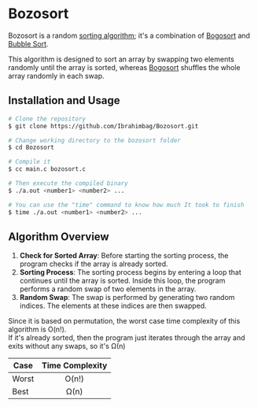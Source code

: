 # Bozosort
Bozosort is a random [sorting algorithm](https://www.javatpoint.com/sorting-algorithms); it's a combination of [Bogosort](https://en.wikipedia.org/wiki/Bogosort) and [Bubble Sort](https://en.wikipedia.org/wiki/Bubble_sort).

This algorithm is designed to sort an array by swapping two elements randomly until the array is sorted, whereas [Bogosort](https://en.wikipedia.org/wiki/Bogosort) shuffles the whole array randomly in each swap.

## Installation and Usage
```bash
# Clone the repository
$ git clone https://github.com/Ibrahimbag/Bozosort.git

# Change working directory to the bozosort folder
$ cd Bozosort

# Compile it 
$ cc main.c bozosort.c

# Then execute the compiled binary
$ ./a.out <number1> <number2> ...

# You can use the "time" command to know how much It took to finish
$ time ./a.out <number1> <number2> ...
```
## Algorithm Overview
1. **Check for Sorted Array**: Before starting the sorting process, the program checks if the array is
      already sorted.
2. **Sorting Process**: The sorting process begins by entering a loop that continues until the array
      is sorted. Inside this loop, the program performs a random swap of two elements in the array.
3. **Random Swap**: The swap is performed by generating two random indices. The elements at these indices are then swapped.

Since it is based on permutation, the worst case time complexity of this algorithm is O(n!). \
If it's already sorted, then the program just iterates through the array and exits without any swaps, so it's Ω(n)

| Case             | Time Complexity |
| ------------- |:-------------:|
| Worst              | O(n!)     |
| Best               | Ω(n)     |